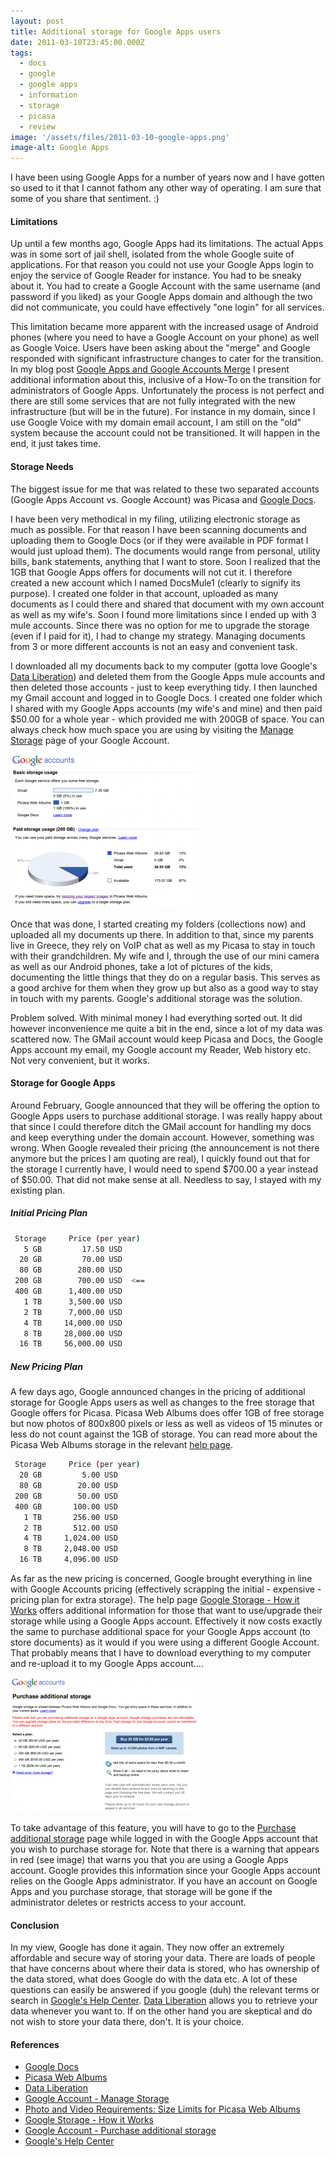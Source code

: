 ```yaml
---
layout: post
title: Additional storage for Google Apps users
date: 2011-03-10T23:45:00.000Z
tags:
  - docs
  - google
  - google apps
  - information
  - storage
  - picasa
  - review
image: '/assets/files/2011-03-10-google-apps.png'
image-alt: Google Apps
---
```

I have been using Google Apps for a number of years now and I have gotten so used to it that I cannot fathom any other way of operating. I am sure that some of you share that sentiment. :)

#### Limitations

Up until a few months ago, Google Apps had its limitations. The actual Apps was in some sort of jail shell, isolated from the whole Google suite of applications. For that reason you could not use your Google Apps login to enjoy the service of Google Reader for instance. You had to be sneaky about it. You had to create a Google Account with the same username (and password if you liked) as your Google Apps domain and although the two did not communicate, you could have effectively "one login" for all services.

This limitation became more apparent with the increased usage of Android phones (where you need to have a Google Account on your phone) as well as Google Voice. Users have been asking about the "merge" and Google responded with significant infrastructure changes to cater for the transition. In my blog post [Google Apps and Google Accounts Merge](/post/google-apps-and-google-accounts-merge) I present additional information about this, inclusive of a How-To on the transition for administrators of Google Apps. Unfortunately the process is not perfect and there are still some services that are not fully integrated with the new infrastructure (but will be in the future). For instance in my domain, since I use Google Voice with my domain email account, I am still on the "old" system because the account could not be transitioned. It will happen in the end, it just takes time.

#### Storage Needs

The biggest issue for me that was related to these two separated accounts (Google Apps Account vs. Google Account) was Picasa and [Google Docs](https://docs.google.com/).

I have been very methodical in my filing, utilizing electronic storage as much as possible. For that reason I have been scanning documents and uploading them to Google Docs (or if they were available in PDF format I would just upload them). The documents would range from personal, utility bills, bank statements, anything that I want to store. Soon I realized that the 1GB that Google Apps offers for documents will not cut it. I therefore created a new account which I named DocsMule1 (clearly to signify its purpose). I created one folder in that account, uploaded as many documents as I could there and shared that document with my own account as well as my wife's. Soon I found more limitations since I ended up with 3 mule accounts. Since there was no option for me to upgrade the storage (even if I paid for it), I had to change my strategy. Managing documents from 3 or more different accounts is not an easy and convenient task.


I downloaded all my documents back to my computer (gotta love Google's [Data Liberation](https://support.google.com/accounts/answer/3024190)) and deleted them from the Google Apps mule accounts and then deleted those accounts - just to keep everything tidy. I then launched my Gmail account and logged in to Google Docs. I created one folder which I shared with my Google Apps accounts (my wife's and mine) and then paid $50.00 for a whole year - which provided me with 200GB of space. You can always check how much space you are using by visiting the [Manage Storage](https://www.google.com/accounts/b/0/ManageStorage) page of your Google Account.

<img class="post-image" src="/assets/files/2011-03-10-google-manage-storage.png" alt="Google Storage"/>

Once that was done, I started creating my folders (collections now) and uploaded all my documents up there. In addition to that, since my parents live in Greece, they rely on VoIP chat as well as my Picasa to stay in touch with their grandchildren. My wife and I, through the use of our mini camera as well as our Android phones, take a lot of pictures of the kids, documenting the little things that they do on a regular basis. This serves as a good archive for them when they grow up but also as a good way to stay in touch with my parents. Google's additional storage was the solution.

Problem solved. With minimal money I had everything sorted out. It did however inconvenience me quite a bit in the end, since a lot of my data was scattered now. The GMail account would keep Picasa and Docs, the Google Apps account my email, my Google account my Reader, Web history etc.  Not very convenient, but it works.

#### Storage for Google Apps

Around February, Google announced that they will be offering the option to Google Apps users to purchase additional storage. I was really happy about that since I could therefore ditch the GMail account for handling my docs and keep everything under the domain account. However, something was wrong. When Google revealed their pricing (the announcement is not there anymore but the prices I am quoting are real), I quickly found out that for the storage I currently have, I would need to spend $700.00 a year instead of $50.00. That did not make sense at all. Needless to say, I stayed with my existing plan.

##### Initial Pricing Plan

```sh
 Storage     Price (per year)
   5 GB         17.50 USD
  20 GB         70.00 USD
  80 GB        280.00 USD
 200 GB        700.00 USD  <==
 400 GB      1,400.00 USD
   1 TB      3,500.00 USD
   2 TB      7,000.00 USD
   4 TB     14,000.00 USD
   8 TB     28,000.00 USD
  16 TB     56,000.00 USD
```

##### New Pricing Plan

A few days ago, Google announced changes in the pricing of additional storage for Google Apps users as well as changes to the free storage that Google offers for Picasa. Picasa Web Albums does offer 1GB of free storage but now photos of 800x800 pixels or less as well as videos of 15 minutes or less do not count against the 1GB of storage. You can read more about the Picasa Web Albums storage in the relevant [help page](https://support.google.com/picasa/answer/6383491).

```sh
 Storage     Price (per year)
  20 GB         5.00 USD
  80 GB        20.00 USD
 200 GB        50.00 USD
 400 GB       100.00 USD
   1 TB       256.00 USD
   2 TB       512.00 USD
   4 TB     1,024.00 USD
   8 TB     2,048.00 USD
  16 TB     4,096.00 USD
```

As far as the new pricing is concerned, Google brought everything in line with Google Accounts pricing (effectively scrapping the initial - expensive - pricing plan for extra storage). The help page [Google Storage - How it Works](https://support.google.com/drive/answer/2375123) offers additional information for those that want to use/upgrade their storage while using a Google Apps account. Effectively it now costs exactly the same to purchase additional space for your Google Apps account (to store documents) as it would if you were using a different Google Account. That probably means that I have to download everything to my computer and  re-upload it to my Google Apps account....

<img class="post-image" src="/assets/files/2011-03-10-google-purchase-storage.png" alt="Google Storage" />

To take advantage of this feature, you will have to go to the [Purchase additional storage](https://www.google.com/accounts/b/0/PurchaseStorage?hl=en_US) page while logged in with the Google Apps account that you wish to purchase storage for. Note that there is a warning that appears in red (see image) that warns you that you are using a Google Apps account. Google provides this information since your Google Apps account relies on the Google Apps administrator. If you have an account on Google Apps and you purchase storage, that storage will be gone if the administrator deletes or restricts access to your account.

#### Conclusion

In my view, Google has done it again. They now offer an extremely affordable and secure way of storing your data. There are loads of people that have concerns about where their data is stored, who has ownership of the data stored, what does Google do with the data etc. A lot of these questions can easily be answered if you google (duh) the relevant terms or search in [Google's Help Center](https://support.google.com/). [Data Liberation](https://support.google.com/accounts/answer/3024190/) allows you to retrieve your data whenever you want to. If on the other hand you are skeptical and do not wish to store your data there, don't. It is your choice.

#### References

* [Google Docs](https://docs.google.com/)
* [Picasa Web Albums](https://picasaweb.google.com/)
* [Data Liberation](https://support.google.com/accounts/answer/3024190/)
* [Google Account - Manage Storage](https://www.google.com/accounts/b/0/ManageStorage)
* [Photo and Video Requirements: Size Limits for Picasa Web Albums](https://support.google.com/picasa/answer/6383491)
* [Google Storage - How it Works](https://support.google.com/drive/answer/2375123)
* [Google Account - Purchase additional storage](https://www.google.com/accounts/b/0/PurchaseStorage?hl=en_US)
* [Google's Help Center](https://support.google.com/)

